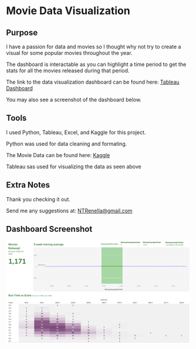 # Movie Data Visualization
## Purpose
I have a passion for data and movies so I thought why not try to create a visual for some popular movies throughout the year.

The dashboard is interactable as you can highlight a time period to get the stats for all the movies released during that period.

The link to the data visualization dashboard can be found here: [Tableau Dashboard](https://public.tableau.com/app/profile/noah.renella/viz/MovieVisual_17217677790510/DataDashboard?publish=yes)

You may also see a screenshot of the dashboard below.

## Tools
I used Python, Tableau, Excel, and Kaggle for this project.

Python was used for data cleaning and formating.

The Movie Data can be found here: [Kaggle](https://www.kaggle.com/datasets/danielgrijalvas/movies)

Tableau sas used for visualizing the data as seen above

## Extra Notes

Thank you checking it out.

Send me any suggestions at: NTRenella@gmail.com

## Dashboard Screenshot

![screenshot](https://github.com/NRenella/MovieDataVisualization/blob/main/Data%20Dashboard.png)
